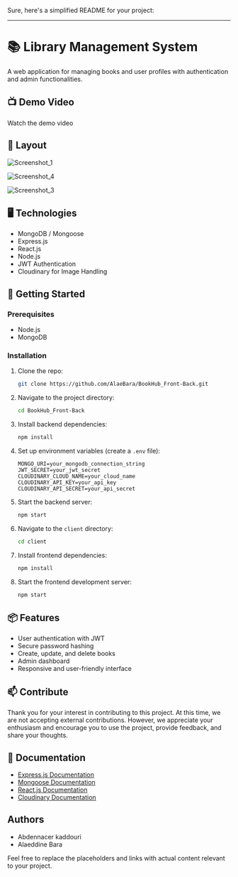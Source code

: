 Sure, here's a simplified README for your project:

---

# 📚 Library Management System

A web application for managing books and user profiles with authentication and admin functionalities.

## 📺 Demo Video
Watch the demo video

## 🎨 Layout
![Screenshot_1](https://github.com/user-attachments/assets/1a560846-7354-4d39-8bc1-7e2543f9d273)

![Screenshot_4](https://github.com/user-attachments/assets/f89ecd23-26b1-472a-8a10-ae79d56d90e9)

![Screenshot_3](https://github.com/user-attachments/assets/3f7f6f9f-580c-4fde-92e7-65418c833c8c)


## 🖥️ Technologies
- MongoDB / Mongoose
- Express.js
- React.js
- Node.js
- JWT Authentication
- Cloudinary for Image Handling

## 🚀 Getting Started

### Prerequisites
- Node.js
- MongoDB

### Installation
1. Clone the repo:
   ```bash
   git clone https://github.com/AlaeBara/BookHub_Front-Back.git
   ```
2. Navigate to the project directory:
   ```bash
   cd BookHub_Front-Back
   ```
3. Install backend dependencies:
   ```bash
   npm install
   ```
4. Set up environment variables (create a `.env` file):
   ```env
   MONGO_URI=your_mongodb_connection_string
   JWT_SECRET=your_jwt_secret
   CLOUDINARY_CLOUD_NAME=your_cloud_name
   CLOUDINARY_API_KEY=your_api_key
   CLOUDINARY_API_SECRET=your_api_secret
   ```

5. Start the backend server:
   ```bash
   npm start
   ```

6. Navigate to the `client` directory:
   ```bash
   cd client
   ```

7. Install frontend dependencies:
   ```bash
   npm install
   ```

8. Start the frontend development server:
   ```bash
   npm start
   ```

## 📦 Features
- User authentication with JWT
- Secure password hashing
- Create, update, and delete books
- Admin dashboard
- Responsive and user-friendly interface

## 📫 Contribute
Thank you for your interest in contributing to this project. At this time, we are not accepting external contributions. However, we appreciate your enthusiasm and encourage you to use the project, provide feedback, and share your thoughts.

## 📄 Documentation
- [Express.js Documentation](https://expressjs.com/)
- [Mongoose Documentation](https://mongoosejs.com/)
- [React.js Documentation](https://reactjs.org/)
- [Cloudinary Documentation](https://cloudinary.com/documentation)

## Authors
- Abdennacer kaddouri
- Alaeddine Bara


Feel free to replace the placeholders and links with actual content relevant to your project.
